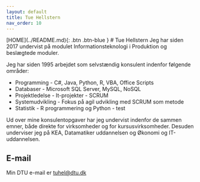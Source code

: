 ```yaml
---
layout: default
title: Tue Hellstern
nav_order: 10
---
```

<span class="fs-1">
[HOME](../README.md){: .btn .btn-blue }
</span>
# Tue Hellstern
Jeg har siden 2017 undervist på modulet Informationsteknologi i Produktion og beslægtede moduler.

Jeg har siden 1995 arbejdet som selvstændig konsulent indenfor følgende områder:

- Programming - C#, Java, Python, R, VBA, Office Scripts
- Databaser - Microsoft SQL Server, MySQL, NoSQL
- Projektledelse - It-projekter - SCRUM
- Systemudvikling - Fokus på agil udvikling med SCRUM som metode
- Statistik - R programmering og Python - test

Ud over mine konsulentopgaver har jeg undervist indenfor de sammen emner, både direkte for virksomheder og for kursusvirksomheder. Desuden underviser jeg på KEA, Datamatiker uddannelsen og Økonomi og IT-uddannelsen.

## E-mail
Min DTU e-mail er <tuhel@dtu.dk>
